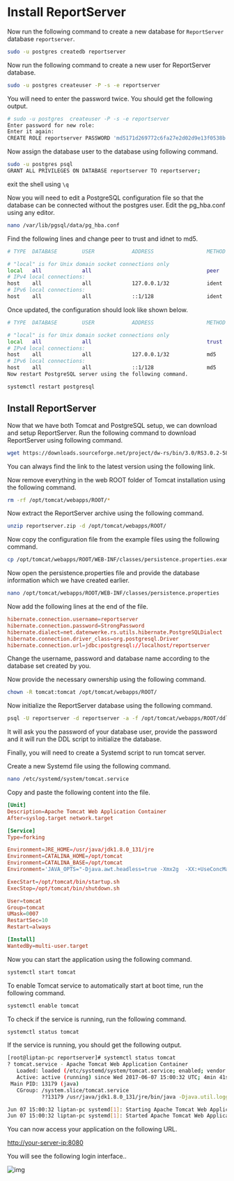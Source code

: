 # Install ReportServer

Now run the following command to create a new database for `ReportServer` database `reportserver`.

```sh
sudo -u postgres createdb reportserver
```

Now run the following command to create a new user for ReportServer database.

```sh
sudo -u postgres createuser -P -s -e reportserver
```

You will need to enter the password twice. You should get the following output.

```sh
# sudo -u postgres  createuser -P -s -e reportserver
Enter password for new role:
Enter it again:
CREATE ROLE reportserver PASSWORD 'md5171d269772c6fa27e2d02d9e13f0538b' SUPERUSER CREATEDB CREATEROLE INHERIT LOGIN;
```

Now assign the database user to the database using following command.

```sh
sudo -u postgres psql
GRANT ALL PRIVILEGES ON DATABASE reportserver TO reportserver;
```

exit the shell using `\q`

Now you will need to edit a PostgreSQL configuration file so that the database can be connected without the postgres user. Edit the pg_hba.conf using any editor.

```sh
nano /var/lib/pgsql/data/pg_hba.conf
```

Find the following lines and change peer to trust and idnet to md5.

```sh
# TYPE  DATABASE        USER            ADDRESS                 METHOD

# "local" is for Unix domain socket connections only
local   all             all                                     peer
# IPv4 local connections:
host    all             all             127.0.0.1/32            ident
# IPv6 local connections:
host    all             all             ::1/128                 ident
```

Once updated, the configuration should look like shown below.

```sh
# TYPE  DATABASE        USER            ADDRESS                 METHOD

# "local" is for Unix domain socket connections only
local   all             all                                     trust
# IPv4 local connections:
host    all             all             127.0.0.1/32            md5
# IPv6 local connections:
host    all             all             ::1/128                 md5
Now restart PostgreSQL server using the following command.
```

```sh
systemctl restart postgresql
```

## Install ReportServer

Now that we have both Tomcat and PostgreSQL setup, we can download and setup ReportServer. Run the following command to download ReportServer using following command.

```sh
wget https://downloads.sourceforge.net/project/dw-rs/bin/3.0/RS3.0.2-5855-2016-05-29-17-55-24-reportserver-ce.zip -O reportserver.zip
```

You can always find the link to the latest version using the following link.

Now remove everything in the web ROOT folder of Tomcat installation using the following command.

```sh
rm -rf /opt/tomcat/webapps/ROOT/*
```

Now extract the ReportServer archive using the following command.

```sh
unzip reportserver.zip -d /opt/tomcat/webapps/ROOT/
```

Now copy the configuration file from the example files using the following command.

```sh
cp /opt/tomcat/webapps/ROOT/WEB-INF/classes/persistence.properties.example /opt/tomcat/webapps/ROOT/WEB-INF/classes/persistence.properties
```

Now open the persistence.properties file and provide the database information which we have created earlier.

```sh
nano /opt/tomcat/webapps/ROOT/WEB-INF/classes/persistence.properties
```

Now add the following lines at the end of the file.

```conf
hibernate.connection.username=reportserver
hibernate.connection.password=StrongPassword
hibernate.dialect=net.datenwerke.rs.utils.hibernate.PostgreSQLDialect
hibernate.connection.driver_class=org.postgresql.Driver
hibernate.connection.url=jdbc:postgresql://localhost/reportserver
```

Change the username, password and database name according to the database set created by you.

Now provide the necessary ownership using the following command.

```sh
chown -R tomcat:tomcat /opt/tomcat/webapps/ROOT/
```

Now initialize the ReportServer database using the following command.

```sh
psql -U reportserver -d reportserver -a -f /opt/tomcat/webapps/ROOT/ddl/reportserver-RS3.0.2-5855-schema-PostgreSQL_CREATE.sql
```

It will ask you the password of your database user, provide the password and it will run the DDL script to initialize the database.

Finally, you will need to create a Systemd script to run tomcat server.

Create a new Systemd file using the following command.

```sh
nano /etc/systemd/system/tomcat.service
```

Copy and paste the following content into the file.

```conf
[Unit]
Description=Apache Tomcat Web Application Container
After=syslog.target network.target

[Service]
Type=forking

Environment=JRE_HOME=/usr/java/jdk1.8.0_131/jre
Environment=CATALINA_HOME=/opt/tomcat
Environment=CATALINA_BASE=/opt/tomcat
Environment='JAVA_OPTS="-Djava.awt.headless=true -Xmx2g  -XX:+UseConcMarkSweepGC -Dfile.encoding=UTF8 -Drs.configdir=/opt/reportserver"'

ExecStart=/opt/tomcat/bin/startup.sh
ExecStop=/opt/tomcat/bin/shutdown.sh

User=tomcat
Group=tomcat
UMask=0007
RestartSec=10
Restart=always

[Install]
WantedBy=multi-user.target
```

Now you can start the application using the following command.

```sh
systemctl start tomcat
```

To enable Tomcat service to automatically start at boot time, run the following command.

```sh
systemctl enable tomcat
```

To check if the service is running, run the following command.

```sh
systemctl status tomcat
```

If the service is running, you should get the following output.

```sh
[root@liptan-pc reportserver]# systemctl status tomcat
? tomcat.service - Apache Tomcat Web Application Container
   Loaded: loaded (/etc/systemd/system/tomcat.service; enabled; vendor preset: disabled)
   Active: active (running) since Wed 2017-06-07 15:00:32 UTC; 4min 41s ago
 Main PID: 13179 (java)
   CGroup: /system.slice/tomcat.service
           ??13179 /usr/java/jdk1.8.0_131/jre/bin/java -Djava.util.logging.config.file=/opt/tomcat/conf/logging.propert...

Jun 07 15:00:32 liptan-pc systemd[1]: Starting Apache Tomcat Web Application Container...
Jun 07 15:00:32 liptan-pc systemd[1]: Started Apache Tomcat Web Application Container.
```

You can now access your application on the following URL.

[http://your-server-ip:8080](http://your-server-ip:8080)

You will see the following login interface..

![img](https://www.howtoforge.com/images/how_to_install_reportserver_on_centos_7/Image_23.jpg?ezimgfmt=rs:550x271/rscb5/ng:webp/ngcb5)

